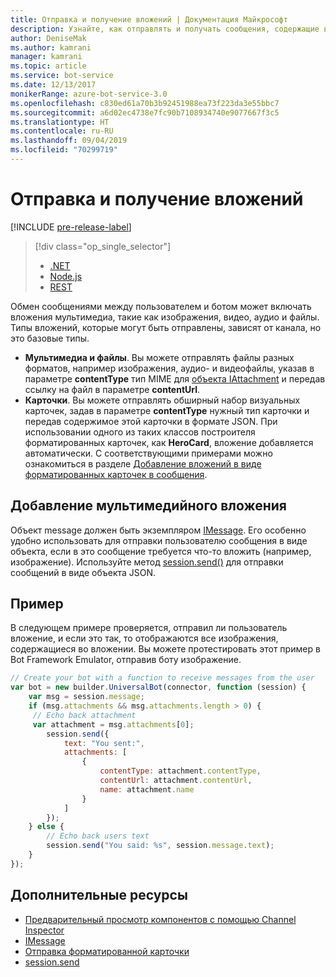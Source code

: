 ```yaml
---
title: Отправка и получение вложений | Документация Майкрософт
description: Узнайте, как отправлять и получать сообщения, содержащие вложения, с помощью пакета SDK Bot Framework для Node.js.
author: DeniseMak
ms.author: kamrani
manager: kamrani
ms.topic: article
ms.service: bot-service
ms.date: 12/13/2017
monikerRange: azure-bot-service-3.0
ms.openlocfilehash: c830ed61a70b3b92451988ea73f223da3e55bbc7
ms.sourcegitcommit: a6d02ec4738e7fc90b7108934740e9077667f3c5
ms.translationtype: HT
ms.contentlocale: ru-RU
ms.lasthandoff: 09/04/2019
ms.locfileid: "70299719"
---
```

# <a name="send-and-receive-attachments"></a>Отправка и получение вложений

[!INCLUDE [pre-release-label](../includes/pre-release-label-v3.md)]

> [!div class="op_single_selector"]
> - [.NET](../dotnet/bot-builder-dotnet-add-media-attachments.md)
> - [Node.js](../nodejs/bot-builder-nodejs-send-receive-attachments.md)
> - [REST](../rest-api/bot-framework-rest-connector-add-media-attachments.md)

Обмен сообщениями между пользователем и ботом может включать вложения мультимедиа, такие как изображения, видео, аудио и файлы. Типы вложений, которые могут быть отправлены, зависят от канала, но это базовые типы.

* **Мультимедиа и файлы**. Вы можете отправлять файлы разных форматов, например изображения, аудио- и видеофайлы, указав в параметре **contentType** тип MIME для [объекта IAttachment][IAttachment] и передав ссылку на файл в параметре **contentUrl**.
* **Карточки**. Вы можете отправлять обширный набор визуальных карточек, <!-- and custom keyboards --> задав в параметре **contentType** нужный тип карточки и передав содержимое этой карточки в формате JSON. При использовании одного из таких классов построителя форматированных карточек, как **HeroCard**, вложение добавляется автоматически. С соответствующими примерами можно ознакомиться в разделе [Добавление вложений в виде форматированных карточек в сообщения](bot-builder-nodejs-send-rich-cards.md).

## <a name="add-a-media-attachment"></a>Добавление мультимедийного вложения
Объект message должен быть экземпляром [IMessage][IMessage]. Его особенно удобно использовать для отправки пользователю сообщения в виде объекта, если в это сообщение требуется что-то вложить (например, изображение). Используйте метод [session.send()][SessionSend] для отправки сообщений в виде объекта JSON. 

## <a name="example"></a>Пример

В следующем примере проверяется, отправил ли пользователь вложение, и если это так, то отображаются все изображения, содержащиеся во вложении. Вы можете протестировать этот пример в Bot Framework Emulator, отправив боту изображение.

```javascript
// Create your bot with a function to receive messages from the user
var bot = new builder.UniversalBot(connector, function (session) {
    var msg = session.message;
    if (msg.attachments && msg.attachments.length > 0) {
     // Echo back attachment
     var attachment = msg.attachments[0];
        session.send({
            text: "You sent:",
            attachments: [
                {
                    contentType: attachment.contentType,
                    contentUrl: attachment.contentUrl,
                    name: attachment.name
                }
            ]
        });
    } else {
        // Echo back users text
        session.send("You said: %s", session.message.text);
    }
});
```
## <a name="additional-resources"></a>Дополнительные ресурсы

* [Предварительный просмотр компонентов с помощью Channel Inspector][inspector]
* [IMessage][IMessage]
* [Отправка форматированной карточки][SendRichCard]
* [session.send][SessionSend]

[IMessage]: http://docs.botframework.com/node/builder/chat-reference/interfaces/_botbuilder_d_.imessage
[SendRichCard]: bot-builder-nodejs-send-rich-cards.md
[SessionSend]: https://docs.botframework.com/node/builder/chat-reference/classes/_botbuilder_d_.session.html#send
[IAttachment]: https://docs.botframework.com/node/builder/chat-reference/interfaces/_botbuilder_d_.iattachment.html
[inspector]: ../bot-service-channel-inspector.md
